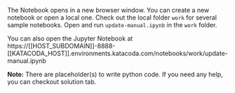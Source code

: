 The Notebook opens in a new browser window. You can create a new notebook or open a local one. Check out the local folder `work` for several sample notebooks. Open and run `update-manual.ipynb` in the `work` folder.

You can also open the Jupyter Notebook at https://[[HOST_SUBDOMAIN]]-8888-[[KATACODA_HOST]].environments.katacoda.com/notebooks/work/update-manual.ipynb

**Note:**
There are placeholder(s) to write python code. If you need any help, you can checkout solution tab.